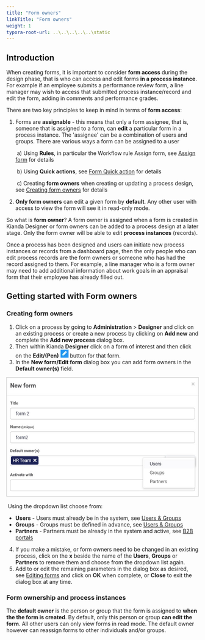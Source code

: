 ```yaml
---
title: "Form owners"
linkTitle: "Form owners"
weight: 1
typora-root-url: ..\..\..\..\..\static
---
```


## Introduction

When creating forms, it is important to consider **form access** during the design phase, that is who can access and edit forms **in a process instance**. For example if an employee submits a performance review form, a line manager may wish to access that submitted process instance/record and edit the form, adding in comments and performance grades. 

There are two key principles to keep in mind in terms of **form access**:

1. Forms are **assignable** - this means that only a form assignee, that is, someone that is assigned to a form, can **edit** a particular form in a process instance. The 'assignee' can be a combination of users and groups. There are various ways a form can be assigned to a user 

   ​	a) Using **Rules**, in particular the Workflow rule Assign form, see [Assign form](/docs/platform/rules/workflow/assign-form/) for details 

   ​	b) Using **Quick actions**, see [Form Quick action](/docs/platform/application-designer/forms/form-quick-action/) for details

   ​	c) Creating **form owners** when creating or updating a process design, see [Creating form owners](#creating-form-owners) for details

2. **Only form owners** can edit a given form by **default**. Any other user with access to view the form will see it in read-only mode.

So what is **form owner**? A form owner is assigned when a form is created in Kianda Designer or form owners can be added to a process design at a later stage. Only the form owner will be able to edit **process instances** (records). 

Once a process has been designed and users can initiate new process instances or records from a dashboard page, then the only people who can edit process records are the form owners or someone who has had the record assigned to them. For example, a line manager who is a form owner may need to add additional information about work goals in an appraisal form that their employee has already filled out.

## Getting started with Form owners

### Creating form owners

1. Click on a process by going to **Administration** > **Designer** and click on an existing process or create a new process by clicking on **Add new** and complete the **Add new process** dialog box.
2. Then within Kianda **Designer** click on a form of interest and then click on the **Edit/(Pen)** ![Edit/Pen button](/images/penicon.png) button for that form.
3. In the **New form/Edit form** dialog box you can add form owners in the **Default owner(s)** field. 

 ![Partner account details attributes](/images/new-form-owners.jpg)

​	Using the dropdown list choose from:

- **Users** - Users must already be in the system, see [Users & Groups](/docs/platform/administration/users/)
- **Groups** - Groups must be defined in advance, see [Users & Groups](/docs/platform/administration/users/)
- **Partners** - Partners must be already in the system and active, see [B2B portals](/docs/platform/administration/b2b-portals/)

4. If you make a mistake, or form owners need to be changed in an existing process, click on the **x** beside the name of the **Users**, **Groups** or **Partners** to remove them and choose from the dropdown list again.
5. Add to or edit the remaining parameters in the dialog box as desired, see [Editing forms](#editing-forms/docs/platform/application-designer/designer/) and click on **OK** when complete, or **Close** to exit the dialog box at any time.

### Form ownership and process instances

The **default owner** is the person or group that the form is assigned to **when the the form is created**. By default, only this person or group **can edit the form**. All other users can only view forms in read mode. The default owner however can reassign forms to other individuals and/or groups.

